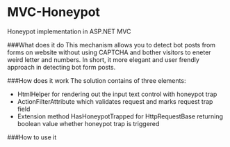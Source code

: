 MVC-Honeypot
============

Honeypot implementation in ASP.NET MVC

###What does it do
This mechanism allows you to detect bot posts from forms on website without using CAPTCHA and bother visitors to eneter weird letter and numbers. 
In short, it more elegant and user frendly approach in detecting bot form posts.

###How does it work
The solution contains of three elements:
* HtmlHelper for rendering out the input text control with honeypot trap
* ActionFilterAttribute which validates request and marks request trap field
* Extension method HasHoneypotTrapped for HttpRequestBase returning boolean value whether honeypot trap is triggered

###How to use it

